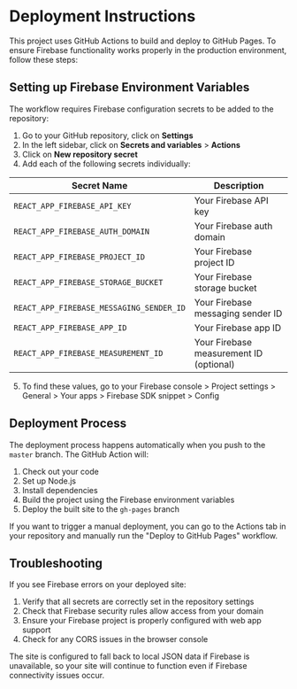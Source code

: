 # Deployment Instructions

This project uses GitHub Actions to build and deploy to GitHub Pages. To ensure Firebase functionality works properly in the production environment, follow these steps:

## Setting up Firebase Environment Variables

The workflow requires Firebase configuration secrets to be added to the repository:

1. Go to your GitHub repository, click on **Settings**
2. In the left sidebar, click on **Secrets and variables** > **Actions**
3. Click on **New repository secret**
4. Add each of the following secrets individually:

| Secret Name | Description |
|-------------|-------------|
| `REACT_APP_FIREBASE_API_KEY` | Your Firebase API key |
| `REACT_APP_FIREBASE_AUTH_DOMAIN` | Your Firebase auth domain |
| `REACT_APP_FIREBASE_PROJECT_ID` | Your Firebase project ID |
| `REACT_APP_FIREBASE_STORAGE_BUCKET` | Your Firebase storage bucket |
| `REACT_APP_FIREBASE_MESSAGING_SENDER_ID` | Your Firebase messaging sender ID |
| `REACT_APP_FIREBASE_APP_ID` | Your Firebase app ID |
| `REACT_APP_FIREBASE_MEASUREMENT_ID` | Your Firebase measurement ID (optional) |

5. To find these values, go to your Firebase console > Project settings > General > Your apps > Firebase SDK snippet > Config

## Deployment Process

The deployment process happens automatically when you push to the `master` branch. The GitHub Action will:

1. Check out your code
2. Set up Node.js
3. Install dependencies
4. Build the project using the Firebase environment variables
5. Deploy the built site to the `gh-pages` branch

If you want to trigger a manual deployment, you can go to the Actions tab in your repository and manually run the "Deploy to GitHub Pages" workflow.

## Troubleshooting

If you see Firebase errors on your deployed site:

1. Verify that all secrets are correctly set in the repository settings
2. Check that Firebase security rules allow access from your domain
3. Ensure your Firebase project is properly configured with web app support
4. Check for any CORS issues in the browser console

The site is configured to fall back to local JSON data if Firebase is unavailable, so your site will continue to function even if Firebase connectivity issues occur.
